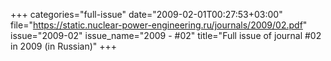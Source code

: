 +++
categories="full-issue"
date="2009-02-01T00:27:53+03:00"
file="https://static.nuclear-power-engineering.ru/journals/2009/02.pdf"
issue="2009-02"
issue_name="2009 - #02"
title="Full issue of journal #02 in 2009 (in Russian)"
+++